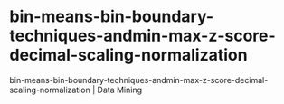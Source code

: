 # bin-means-bin-boundary-techniques-andmin-max-z-score-decimal-scaling-normalization
bin-means-bin-boundary-techniques-andmin-max-z-score-decimal-scaling-normalization | Data Mining
